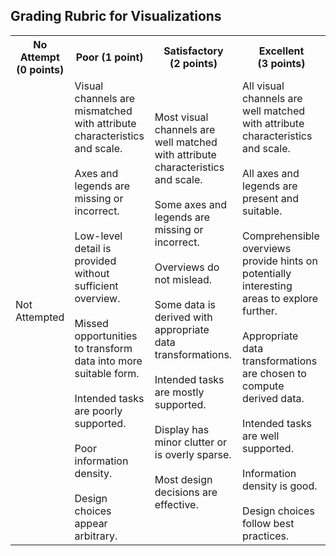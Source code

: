 ## Grading Rubric for Visualizations 

<table>
  <tr>
    <th>No Attempt (0&nbsp;points)</th>
    <th>Poor (1&nbsp;point)</th>
    <th>Satisfactory (2&nbsp;points)</th>
    <th>Excellent (3&nbsp;points)</th>
  </tr>
  <tr>
    <td>Not Attempted</td>
    <td>Visual channels are mismatched with attribute characteristics and scale.<br><br>Axes and
legends are missing or incorrect.<br><br>Low-level detail is provided without
sufficient overview.<br><br>Missed opportunities to transform data into more suitable form.<br><br>Intended tasks are poorly supported.<br><br>Poor information density. <br><br>Design choices appear arbitrary.
</td>
    <td>Most visual channels are well matched with attribute characteristics and scale.<br><br>Some axes and
legends are missing or incorrect.<br><br>Overviews do not mislead.<br><br>Some data is derived with appropriate
data transformations.<br><br>Intended tasks are mostly supported.<br><br>Display has minor clutter or is overly sparse.<br><br>Most design decisions are effective.
</td>
    <td>All visual channels are well matched with attribute characteristics and scale.<br><br>All axes and legends are present and suitable.<br><br>Comprehensible
overviews provide hints on potentially interesting areas to explore
further.<br><br>Appropriate data transformations are chosen to compute derived
data.<br><br>Intended tasks are well supported.<br><br>Information density is good.<br><br>Design choices follow best practices.
</td>
  </tr>
</table>
